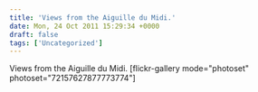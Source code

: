 ```yaml
---
title: 'Views from the Aiguille du Midi.'
date: Mon, 24 Oct 2011 15:29:34 +0000
draft: false
tags: ['Uncategorized']
---
```


Views from the Aiguille du Midi. \[flickr-gallery mode="photoset" photoset="72157627877773774"\]